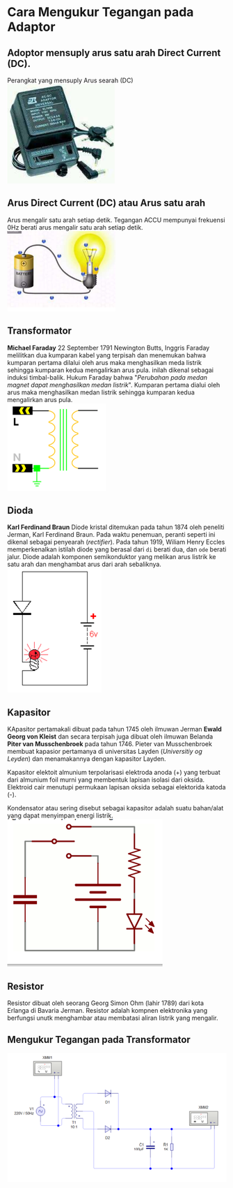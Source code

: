 # Cara Mengukur Tegangan pada Adaptor

## Adoptor mensuply arus satu arah Direct Current (DC).

Perangkat yang mensuply Arus searah (DC)\
![Adaptor](img/adaptor.png)

## Arus Direct Current (DC) atau Arus satu arah

Arus mengalir satu arah setiap detik. Tegangan ACCU mempunyai frekuensi 0Hz berati arus mengalir satu arah setiap detik.\
![dc](img/dc.png)

## Transformator

**Michael Faraday** 22 September 1791 Newington Butts, Inggris Faraday melilitkan dua kumparan kabel yang terpisah dan menemukan bahwa kumparan pertama dilalui oleh arus maka menghasilkan meda listrik sehingga kumparan kedua mengalirkan arus pula. inilah dikenal sebagai induksi timbal-balik.
Hukum Faraday bahwa "*Perubahan pada medan magnet dapat menghasilkan medan listrik*". Kumparan pertama dialui oleh arus maka menghasilkan medan listrik sehingga kumparan kedua mengalirkan arus pula.\
![transformator](img/transformator.png)

## Dioda

**Karl Ferdinand Braun** Diode kristal ditemukan pada tahun 1874 oleh peneliti Jerman, Karl Ferdinand Braun. Pada waktu penemuan, peranti seperti ini dikenal sebagai penyearah (*rectifier*). Pada tahun 1919, Wiliam Henry Eccles memperkenalkan istilah diode yang berasal dari `di` berati dua, dan `ode` berati jalur.
Diode adalah komponen semikonduktor yang melikan arus listrik ke satu arah dan menghambat arus dari arah sebaliknya.\
![dioda](img/dioda.png)

## Kapasitor

KApasitor pertamakali dibuat pada tahun 1745 oleh ilmuwan Jerman **Ewald Georg von Kleist** dan secara terpisah juga dibuat oleh ilmuwan Belanda **Piter van Musschenbroek** pada tahun 1746. Pieter van Musschenbroek membuat kapasior pertamanya di universitas Layden (*Universitiy og Leyden*) dan menamakannya dengan kapasitor Layden.

Kapasitor elektoit almunium terpolarisasi elektroda anoda (+) yang terbuat dari almunium foil murni yang membentuk lapisan isolasi dari oksida. Elektroid cair menutupi permukaan lapisan oksida sebagai elektorida katoda (-).

Kondensator atau sering disebut sebagai kapasitor adalah suatu bahan/alat yang dapat menyimpan energi listrik.\
![kapasitor](img/kapasitor.png)

## Resistor

Resistor dibuat oleh seorang Georg Simon Ohm (lahir 1789) dari kota Erlanga di Bavaria Jerman.
Resistor adalah kompnen elektronika yang berfungsi unutk menghambar atau membatasi aliran listrik yang mengalir.

## Mengukur Tegangan pada Transformator

![Transformator](img/transformator2.png)

